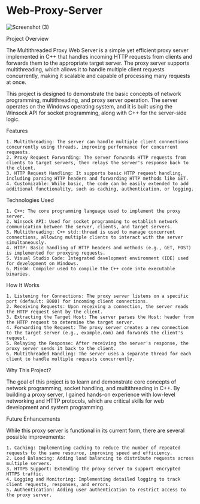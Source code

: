 # Web-Proxy-Server

![Screenshot (3)](https://github.com/user-attachments/assets/3a65f3f6-bc4b-4517-8549-f252a70bed40)

Project Overview

The Multithreaded Proxy Web Server is a simple yet efficient proxy server implemented in C++ that handles incoming HTTP requests from clients and forwards them to the appropriate target server. The proxy server supports multithreading, which allows it to handle multiple client requests concurrently, making it scalable and capable of processing many requests at once.

This project is designed to demonstrate the basic concepts of network programming, multithreading, and proxy server operation. The server operates on the Windows operating system, and it is built using the Winsock API for socket programming, along with C++ for the server-side logic.

Features

    1. Multithreading: The server can handle multiple client connections concurrently using threads, improving performance for concurrent requests.
    2. Proxy Request Forwarding: The server forwards HTTP requests from clients to target servers, then relays the server's response back to the client.
    3. HTTP Request Handling: It supports basic HTTP request handling, including parsing HTTP headers and forwarding HTTP methods like GET.
    4. Customizable: While basic, the code can be easily extended to add additional functionality, such as caching, authentication, or logging.

Technologies Used

    1. C++: The core programming language used to implement the proxy server.
    2. Winsock API: Used for socket programming to establish network communication between the server, clients, and target servers.
    3. Multithreading: C++ std::thread is used to manage concurrent connections, allowing multiple clients to interact with the server simultaneously.
    4. HTTP: Basic handling of HTTP headers and methods (e.g., GET, POST) is implemented for proxying requests.
    5. Visual Studio Code: Integrated development environment (IDE) used for development on Windows.
    6. MinGW: Compiler used to compile the C++ code into executable binaries.

How It Works

    1. Listening for Connections: The proxy server listens on a specific port (default: 8080) for incoming client connections.
    2. Receiving Requests: Upon receiving a connection, the server reads the HTTP request sent by the client.
    3. Extracting the Target Host: The server parses the Host: header from the HTTP request to determine the target server.
    4. Forwarding the Request: The proxy server creates a new connection to the target server (e.g., example.com) and forwards the client's request.
    5. Relaying the Response: After receiving the server's response, the proxy server sends it back to the client.
    6. Multithreaded Handling: The server uses a separate thread for each client to handle multiple requests concurrently.

Why This Project?

The goal of this project is to learn and demonstrate core concepts of network programming, socket handling, and multithreading in C++. By building a proxy server, I gained hands-on experience with low-level networking and HTTP protocols, which are critical skills for web development and system programming.

Future Enhancements

While this proxy server is functional in its current form, there are several possible improvements:

    1. Caching: Implementing caching to reduce the number of repeated requests to the same resource, improving speed and efficiency.
    2. Load Balancing: Adding load balancing to distribute requests across multiple servers.
    3. HTTPS Support: Extending the proxy server to support encrypted HTTPS traffic.
    4. Logging and Monitoring: Implementing detailed logging to track client requests, responses, and errors.
    5. Authentication: Adding user authentication to restrict access to the proxy server.
